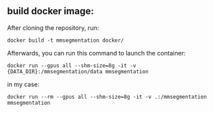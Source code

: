 ## build docker image:
After cloning the repository, run:

```
docker build -t mmsegmentation docker/
```

Afterwards, you can run this command to launch the container:

```
docker run --gpus all --shm-size=8g -it -v {DATA_DIR}:/mmsegmentation/data mmsegmentation
```

in my case:
```
docker run --rm --gpus all --shm-size=8g -it -v .:/mmsegmentation mmsegmentation
```
